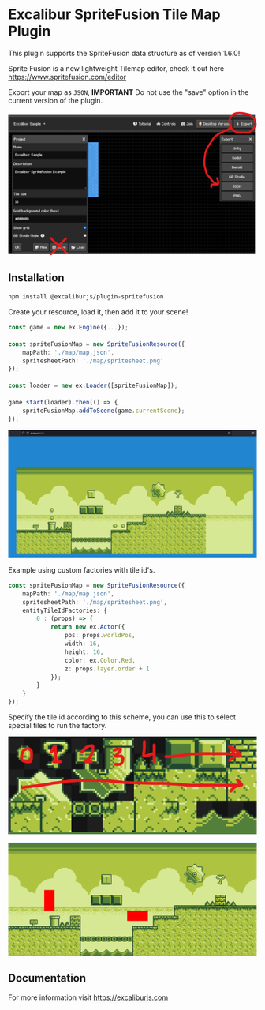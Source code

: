 # Excalibur SpriteFusion Tile Map Plugin 

This plugin supports the SpriteFusion data structure as of version 1.6.0!

Sprite Fusion is a new lightweight Tilemap editor, check it out here https://www.spritefusion.com/editor

Export your map as `JSON`, **IMPORTANT** Do not use the "save" option in the current version of the plugin.

![json-export](./dont-save.png)


## Installation

```sh
npm install @excaliburjs/plugin-spritefusion
```

Create your resource, load it, then add it to your scene!

```typescript
const game = new ex.Engine({...});

const spriteFusionMap = new SpriteFusionResource({
    mapPath: './map/map.json',
    spritesheetPath: './map/spritesheet.png'
});

const loader = new ex.Loader([spriteFusionMap]);

game.start(loader).then(() => {
    spriteFusionMap.addToScene(game.currentScene);
});
```

![Sprite Fusion Plugin](spritefusion.png)

Example using custom factories with tile id's.

```typescript
const spriteFusionMap = new SpriteFusionResource({
    mapPath: './map/map.json',
    spritesheetPath: './map/spritesheet.png',
    entityTileIdFactories: {
        0 : (props) => {
            return new ex.Actor({
                pos: props.worldPos,
                width: 16,
                height: 16,
                color: ex.Color.Red,
                z: props.layer.order + 1
            });
        }
    }
});
```

Specify the tile id according to this scheme, you can use this to select special tiles to run the factory.

![tileid](tileid.png)

![entity factory](image.png)

## Documentation

For more information visit https://excaliburjs.com

